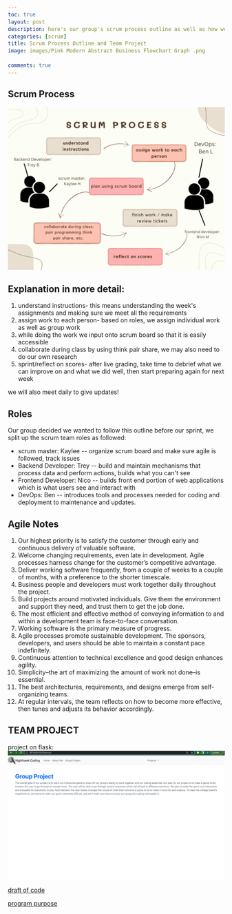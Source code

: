 ```yaml
---
toc: true
layout: post
description: here's our group's scrum process outline as well as how we plan to implement agile methodology. we also included our team project code draft and program purpose/function
categories: [scrum]
title: Scrum Process Outline and Team Project 
image: images/Pink Modern Abstract Business Flowchart Graph .png

comments: true
---
```

## Scrum Process

![image](https://github.com/kayleehou/myproject/blob/master/images/Pink%20Modern%20Abstract%20Business%20Flowchart%20Graph%20.png?raw=true)

## Explanation in more detail: 
1. understand instructions- this means understanding the week's assignments and making sure we meet all the requirements 
2. assign work to each person- based on roles, we assign individual work as well as group work 
3. while doing the work we input onto scrum board so that it is easily accessible 
4. collaborate during class by using think pair share, we may also need to do our own research 
5. sprint/reflect on scores- after live grading, take time to debrief what we can improve on and what we did well, then start preparing again for next week 

we will also meet daily to give updates!

## Roles

Our group decided we wanted to follow this outline before our sprint, we split up the scrum team roles as followed: 
- scrum master: Kaylee -- organize scrum board and make sure agile is followed, track issues 
- Backend Developer: Trey -- build and maintain mechanisms that process data and perform actions, builds what you can't see 
- Frontend Developer: Nico -- builds front end portion of web applications which is what users see and interact with 
- DevOps: Ben -- introduces tools and processes needed for coding and deployment to maintenance and updates. 

## Agile Notes
1. Our highest priority is to satisfy the customer through early and continuous delivery of valuable software.
2. Welcome changing requirements, even late in development. Agile processes harness change for the customer’s competitive advantage.
3. Deliver working software frequently, from a couple of weeks to a couple of months, with a preference to the shorter timescale.
4. Business people and developers must work together daily throughout the project.
5. Build projects around motivated individuals. Give them the environment and support they need, and trust them to get the job done.
6. The most efficient and effective method of conveying information to and within a development team is face-to-face conversation.
7. Working software is the primary measure of progress.
8. Agile processes promote sustainable development. The sponsors, developers, and users should be able to maintain a constant pace indefinitely.
9. Continuous attention to technical excellence and good design enhances agility.
10. Simplicity–the art of maximizing the amount of work not done–is essential.
11. The best architectures, requirements, and designs emerge from self-organizing teams.
12. At regular intervals, the team reflects on how to become more effective, then tunes and adjusts its behavior accordingly.

## TEAM PROJECT 
project on flask: 
![image](https://github.com/kayleehou/myproject/blob/master/images/Screen%20Shot%202022-09-26%20at%2012.32.08%20AM.png?raw=true)

<a href="https://t-dev-ccm.github.io/Fastpage-setup/2022/09/23/Adventure-Game.html" rel="nofollow">draft of code</a>

<a href="https://nicolasmosqueda.github.io/APCSP/week%205/2022/09/25/Program-Purpose.html" rel="nofollow">program purpose</a>